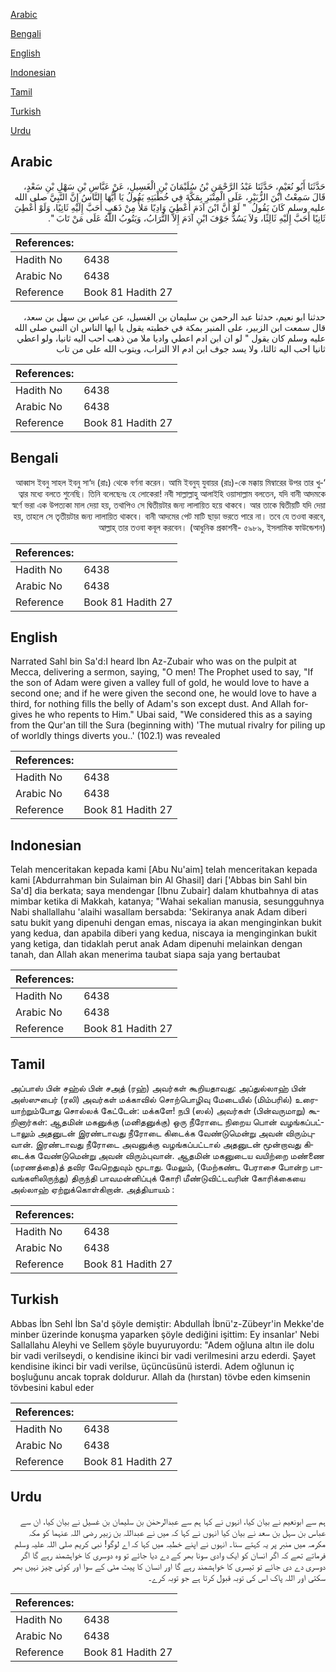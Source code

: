 [Arabic](#arabic)

[Bengali](#bengali)

[English](#english)

[Indonesian](#indonesian)

[Tamil](#tamil)

[Turkish](#turkish)

[Urdu](#urdu)

## Arabic


<div dir="rtl" lang="ar" style={{fontSize:'larger',backgroundColor:'#f8f9fa',padding:20}}>
حَدَّثَنَا أَبُو نُعَيْمٍ، حَدَّثَنَا عَبْدُ الرَّحْمَنِ بْنُ سُلَيْمَانَ بْنِ الْغَسِيلِ، عَنْ عَبَّاسِ بْنِ سَهْلِ بْنِ سَعْدٍ، قَالَ سَمِعْتُ ابْنَ الزُّبَيْرِ، عَلَى الْمِنْبَرِ بِمَكَّةَ فِي خُطْبَتِهِ يَقُولُ يَا أَيُّهَا النَّاسُ إِنَّ النَّبِيَّ صلى الله عليه وسلم كَانَ يَقُولُ ‏ "‏ لَوْ أَنَّ ابْنَ آدَمَ أُعْطِيَ وَادِيًا مَلأً مِنْ ذَهَبٍ أَحَبَّ إِلَيْهِ ثَانِيًا، وَلَوْ أُعْطِيَ ثَانِيًا أَحَبَّ إِلَيْهِ ثَالِثًا، وَلاَ يَسُدُّ جَوْفَ ابْنِ آدَمَ إِلاَّ التُّرَابُ، وَيَتُوبُ اللَّهُ عَلَى مَنْ تَابَ ‏"‏‏.‏
</div>
<div style={{backgroundColor:'#f8f9fa',padding:20, marginBottom: 10}}><table> <thead> <tr> <th>References:</th> <th></th> </tr> </thead> <tbody><tr><td>Hadith No</td><td>6438</td></tr><tr><td>Arabic No</td><td>6438</td></tr><tr><td>Reference</td><td>Book 81 Hadith 27</td></tr></tbody></table></div>


<div dir="rtl" lang="ar" style={{fontSize:'larger',backgroundColor:'#f8f9fa',padding:20}}>
حدثنا ابو نعيم، حدثنا عبد الرحمن بن سليمان بن الغسيل، عن عباس بن سهل بن سعد، قال سمعت ابن الزبير، على المنبر بمكة في خطبته يقول يا ايها الناس ان النبي صلى الله عليه وسلم كان يقول " لو ان ابن ادم اعطي واديا ملا من ذهب احب اليه ثانيا، ولو اعطي ثانيا احب اليه ثالثا، ولا يسد جوف ابن ادم الا التراب، ويتوب الله على من تاب
</div>
<div style={{backgroundColor:'#f8f9fa',padding:20, marginBottom: 10}}><table> <thead> <tr> <th>References:</th> <th></th> </tr> </thead> <tbody><tr><td>Hadith No</td><td>6438</td></tr><tr><td>Arabic No</td><td>6438</td></tr><tr><td>Reference</td><td>Book 81 Hadith 27</td></tr></tbody></table></div>

## Bengali


<div dir="rtl" lang="bn" style={{fontSize:'larger',backgroundColor:'#f8f9fa',padding:20}}>
‘আব্বাস ইবনু সাহল ইবনু সা‘দ (রাঃ) থেকে বর্ণনা করেন। আমি ইবনুয্ যুবায়র (রাঃ)-কে মক্কায় মিম্বারের উপর তার খুত্বার মধ্যে বলতে শুনেছি। তিনি বলেছেনঃ হে লোকেরা! নবী সাল্লাল্লাহু আলাইহি ওয়াসাল্লাম বলতেন, যদি বানী আদমকে স্বর্ণে ভরা এক উপত্যকা মাল দেয়া হয়, তথাপিও সে দ্বিতীয়টার জন্য লালায়িত হয়ে থাকবে। আর তাকে দ্বিতীয়টি যদি দেয়া হয়, তাহলে সে তৃতীয়টার জন্য লালায়িত থাকবে। বানী আদমের পেট মাটি ছাড়া ভরতে পারে না। তবে যে তওবা করবে, আল্লাহ্ তার তওবা কবূল করবেন। (আধুনিক প্রকাশনী- ৫৯৮৯, ইসলামিক ফাউন্ডেশন)
</div>
<div style={{backgroundColor:'#f8f9fa',padding:20, marginBottom: 10}}><table> <thead> <tr> <th>References:</th> <th></th> </tr> </thead> <tbody><tr><td>Hadith No</td><td>6438</td></tr><tr><td>Arabic No</td><td>6438</td></tr><tr><td>Reference</td><td>Book 81 Hadith 27</td></tr></tbody></table></div>

## English


<div dir="ltr" lang="en" style={{fontSize:'larger',backgroundColor:'#f8f9fa',padding:20}}>
Narrated Sahl bin Sa'd:I heard Ibn Az-Zubair who was on the pulpit at Mecca, delivering a sermon, saying, "O men! The Prophet used to say, "If the son of Adam were given a valley full of gold, he would love to have a second one; and if he were given the second one, he would love to have a third, for nothing fills the belly of Adam's son except dust. And Allah forgives he who repents to Him." Ubai said, "We considered this as a saying from the Qur'an till the Sura (beginning with) 'The mutual rivalry for piling up of worldly things diverts you..' (102.1) was revealed
</div>
<div style={{backgroundColor:'#f8f9fa',padding:20, marginBottom: 10}}><table> <thead> <tr> <th>References:</th> <th></th> </tr> </thead> <tbody><tr><td>Hadith No</td><td>6438</td></tr><tr><td>Arabic No</td><td>6438</td></tr><tr><td>Reference</td><td>Book 81 Hadith 27</td></tr></tbody></table></div>

## Indonesian


<div dir="ltr" lang="id" style={{fontSize:'larger',backgroundColor:'#f8f9fa',padding:20}}>
Telah menceritakan kepada kami [Abu Nu'aim] telah menceritakan kepada kami [Abdurrahman bin Sulaiman bin Al Ghasil] dari ['Abbas bin Sahl bin Sa'd] dia berkata; saya mendengar [Ibnu Zubair] dalam khutbahnya di atas mimbar ketika di Makkah, katanya; "Wahai sekalian manusia, sesungguhnya Nabi shallallahu 'alaihi wasallam bersabda: 'Sekiranya anak Adam diberi satu bukit yang dipenuhi dengan emas, niscaya ia akan menginginkan bukit yang kedua, dan apabila diberi yang kedua, niscaya ia menginginkan bukit yang ketiga, dan tidaklah perut anak Adam dipenuhi melainkan dengan tanah, dan Allah akan menerima taubat siapa saja yang bertaubat
</div>
<div style={{backgroundColor:'#f8f9fa',padding:20, marginBottom: 10}}><table> <thead> <tr> <th>References:</th> <th></th> </tr> </thead> <tbody><tr><td>Hadith No</td><td>6438</td></tr><tr><td>Arabic No</td><td>6438</td></tr><tr><td>Reference</td><td>Book 81 Hadith 27</td></tr></tbody></table></div>

## Tamil


<div dir="ltr" lang="ta" style={{fontSize:'larger',backgroundColor:'#f8f9fa',padding:20}}>
அப்பாஸ் பின் சஹ்ல் பின் சஅத் (ரஹ்) அவர்கள் கூறியதாவது: அப்துல்லாஹ் பின் அஸ்ஸுபைர் (ரலி) அவர்கள் மக்காவில் சொற்பொழிவு மேடையில் (மிம்பரில்) உரையாற்றும்போது சொல்லக் கேட்டேன்: மக்களே! நபி (ஸல்) அவர்கள் (பின்வருமாறு) கூறினார்கள்: ஆதமின் மகனுக்கு (மனிதனுக்கு) ஒரு நீரோடை நிறைய பொன் வழங்கப்பட்டாலும் அதனுடன் இரண்டாவது நீரோடை கிடைக்க வேண்டுமென்று அவன் விரும்புவான். இரண்டாவது நீரோடை அவனுக்கு வழங்கப்பட்டால் அதனுடன் மூன்றாவது கிடைக்க வேண்டுமென்று அவன் விரும்புவான். ஆதமின் மகனுடைய வயிற்றை மண்ணை (மரணத்தை)த் தவிர வேறெதுவும் மூடாது. மேலும், (மேற்கண்ட பேராசை போன்ற பாவங்களிலிருந்து) திருந்தி பாவமன்னிப்புக் கோரி மீண்டுவிட்டவரின் கோரிக்கையை அல்லாஹ் ஏற்றுக்கொள்கிறான். அத்தியாயம் :
</div>
<div style={{backgroundColor:'#f8f9fa',padding:20, marginBottom: 10}}><table> <thead> <tr> <th>References:</th> <th></th> </tr> </thead> <tbody><tr><td>Hadith No</td><td>6438</td></tr><tr><td>Arabic No</td><td>6438</td></tr><tr><td>Reference</td><td>Book 81 Hadith 27</td></tr></tbody></table></div>

## Turkish


<div dir="ltr" lang="tr" style={{fontSize:'larger',backgroundColor:'#f8f9fa',padding:20}}>
Abbas İbn Sehl İbn Sa'd şöyle demiştir: Abdullah İbnü'z-Zübeyr'in Mekke'de minber üzerinde konuşma yaparken şöyle dediğini işittim: Ey insanlar' Nebi Sallallahu Aleyhi ve Sellem şöyle buyuruyordu: "Adem oğluna altın ile dolu bir vadi verilseydi, o kendisine ikinci bir vadi verilmesini arzu ederdi. Şayet kendisine ikinci bir vadi verilse, üçüncüsünü isterdi. Adem oğlunun iç boşluğunu ancak toprak doldurur. Allah da (hırstan) tövbe eden kimsenin tövbesini kabul eder
</div>
<div style={{backgroundColor:'#f8f9fa',padding:20, marginBottom: 10}}><table> <thead> <tr> <th>References:</th> <th></th> </tr> </thead> <tbody><tr><td>Hadith No</td><td>6438</td></tr><tr><td>Arabic No</td><td>6438</td></tr><tr><td>Reference</td><td>Book 81 Hadith 27</td></tr></tbody></table></div>

## Urdu


<div dir="rtl" lang="ur" style={{fontSize:'larger',backgroundColor:'#f8f9fa',padding:20}}>
ہم سے ابونعیم نے بیان کیا، انہوں نے کہا ہم سے عبدالرحمٰن بن سلیمان بن غسیل نے بیان کیا، ان سے عباس بن سہل بن سعد نے بیان کیا انہوں نے کہا کہ میں نے عبداللہ بن زبیر رضی اللہ عنہما کو مکہ مکرمہ میں منبر پر یہ کہتے سنا۔ انہوں نے اپنے خطبہ میں کہا کہ اے لوگو! نبی کریم صلی اللہ علیہ وسلم فرماتے تھے کہ اگر انسان کو ایک وادی سونا بھر کے دے دیا جائے تو وہ دوسری کا خواہشمند رہے گا اگر دوسری دے دی جائے تو تیسری کا خواہشمند رہے گا اور انسان کا پیٹ مٹی کے سوا اور کوئی چیز نہیں بھر سکتی اور اللہ پاک اس کی توبہ قبول کرتا ہے جو توبہ کرے۔
</div>
<div style={{backgroundColor:'#f8f9fa',padding:20, marginBottom: 10}}><table> <thead> <tr> <th>References:</th> <th></th> </tr> </thead> <tbody><tr><td>Hadith No</td><td>6438</td></tr><tr><td>Arabic No</td><td>6438</td></tr><tr><td>Reference</td><td>Book 81 Hadith 27</td></tr></tbody></table></div>